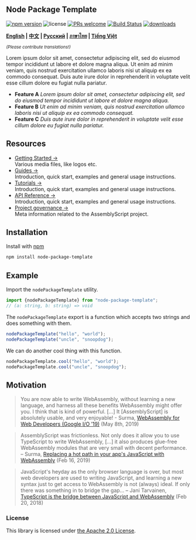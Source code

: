 ## Node Package Template

[![npm version](https://img.shields.io/npm/v/style-dictionary.svg?style=flat-square)](https://badge.fury.io/js/style-dictionary) ![license](https://img.shields.io/npm/l/style-dictionary.svg?style=flat-square) [![PRs welcome](https://img.shields.io/badge/PRs-welcome-brightgreen.svg?style=flat-square)](https://github.com/amzn/style-dictionary/blob/master/CONTRIBUTING.md#submitting-pull-requests) [![Build Status](https://img.shields.io/travis/amzn/style-dictionary.svg?style=flat-square)](https://travis-ci.org/amzn/style-dictionary) [![downloads](https://img.shields.io/npm/dm/style-dictionary.svg?style=flat-square)](https://www.npmjs.com/package/style-dictionary)

<strong>
  <a href="README.md">English</a> |
  <a href="README-zh-cn.md">中文</a> |
  <a href="README-ru-ru.md">Русский</a> |
  <a href="README-th-th.md">ภาษาไทย</a> |
  <a href="README-vi-vn.md">Tiếng Việt</a>
</strong>

<sup><em>(Please contribute translations!)</em></sup>

Lorem ipsum dolor sit amet, consectetur adipiscing elit, sed do eiusmod tempor incididunt ut labore et dolore magna aliqua. Ut enim ad minim veniam, quis nostrud exercitation ullamco laboris nisi ut aliquip ex ea commodo consequat. Duis aute irure dolor in reprehenderit in voluptate velit esse cillum dolore eu fugiat nulla pariatur.

- **Feature A** _Lorem ipsum dolor sit amet, consectetur adipiscing elit, sed do eiusmod tempor incididunt ut labore et dolore magna aliqua._
- **Feature B** _Ut enim ad minim veniam, quis nostrud exercitation ullamco laboris nisi ut aliquip ex ea commodo consequat._
- **Feature C** _Duis aute irure dolor in reprehenderit in voluptate velit esse cillum dolore eu fugiat nulla pariatur._

## Resources

- [Getting Started &rarr;](./media)<br />Various media files, like logos etc.
- [Guides &rarr;](https://docs.assemblyscript.org)<br />Introduction, quick start, examples and general usage instructions.
- [Tutorials &rarr;](https://docs.assemblyscript.org)<br />Introduction, quick start, examples and general usage instructions.
- [API Reference &rarr;](https://docs.assemblyscript.org)<br />Introduction, quick start, examples and general usage instructions.
- [Project governance &rarr;](https://github.com/AssemblyScript/meta)<br />Meta information related to the AssemblyScript project.

## Installation

Install with [npm](http://npmjs.org/)

```sh
npm install node-package-template
```

## Example

Import the `nodePackageTemplate` utility.

```ts
import {nodePackageTemplate} from "node-package-template";
// (a: string, b: string) => void
```

The `nodePackageTemplate` export is a function which accepts two strings and does something with them.

```ts
nodePackageTemplate("hello", "world");
nodePackageTemplate("uncle", "snoopdog");
```

We can do another cool thing with this function.

```ts
nodePackageTemplate.cool("hello", "world");
nodePackageTemplate.cool("uncle", "snoopdog");
```

## Motivation

> You are now able to write WebAssembly, without learning a new language, and harness all these benefits WebAssembly might offer you. I think that is kind of powerful. [...] It [AssemblyScript] is absolutely usable, and very enjoyable! - Surma, [WebAssembly for Web Developers (Google I/O ’19)](https://youtu.be/njt-Qzw0mVY) (May 8th, 2019)

> AssemblyScript was frictionless. Not only does it allow you to use TypeScript to write WebAssembly, [...] it also produces glue-free WebAssembly modules that are very small with decent performance. – Surma, [Replacing a hot path in your app's JavaScript with WebAssembly](https://developers.google.com/web/updates/2019/02/hotpath-with-wasm) (Feb 16, 2019)

> JavaScript's heyday as the only browser language is over, but most web developers are used to writing JavaScript, and learning a new syntax just to get access to WebAssembly is not (always) ideal. If only there was something in to bridge the gap… – Jani Tarvainen, [TypeScript is the bridge between JavaScript and WebAssembly](https://malloc.fi/typescript-bridge-javascript-webassembly) (Feb 20, 2018)

### License

This library is licensed under [the Apache 2.0 License](LICENSE.md).
